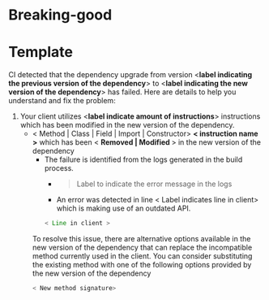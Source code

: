 # Breaking-good

# Template

CI detected that the dependency upgrade from version <**label indicating the previous version of the dependency**> to <**label indicating the new version of the dependency**> has failed. Here are details to help you understand and fix the problem:
1. Your client utilizes <**label indicate amount of instructions**> instructions which has been modified in the new version of the dependency.
    * <summary> < Method | Class | Field | Import | Constructor> <b>< instruction name ></b> which has been < <b>Removed | Modified </b> > in the new version of the dependency</summary>

        *  <summary>The failure is identified from the logs generated in the build process. </summary>

            * > Label to indicate the error message in the logs
            * An error was detected in line < Label indicates line in client> which is making use of an outdated API.
             ``` java
            < Line in client >
            ```

      To resolve this issue, there are alternative options available in the new version of the dependency that can replace the incompatible method currently used in the client. You can consider substituting the existing method with one of the following options provided by the new version of the dependency
         ``` java
        < New method signature>
         ```


